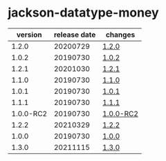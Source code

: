 # jackson-datatype-money

|  version  | release date |               changes                |
|-----------|--------------|--------------------------------------|
| 1.2.0     | 20200729     | [1.2.0](./1.2.0-20200729.md)         |
| 1.0.2     | 20190730     | [1.0.2](./1.0.2-20190730.md)         |
| 1.2.1     | 20201030     | [1.2.1](./1.2.1-20201030.md)         |
| 1.1.0     | 20190730     | [1.1.0](./1.1.0-20190730.md)         |
| 1.0.1     | 20190730     | [1.0.1](./1.0.1-20190730.md)         |
| 1.1.1     | 20190730     | [1.1.1](./1.1.1-20190730.md)         |
| 1.0.0-RC2 | 20190730     | [1.0.0-RC2](./1.0.0-RC2-20190730.md) |
| 1.2.2     | 20210329     | [1.2.2](./1.2.2-20210329.md)         |
| 1.0.0     | 20190730     | [1.0.0](./1.0.0-20190730.md)         |
| 1.3.0     | 20211115     | [1.3.0](./1.3.0-20211115.md)         |

